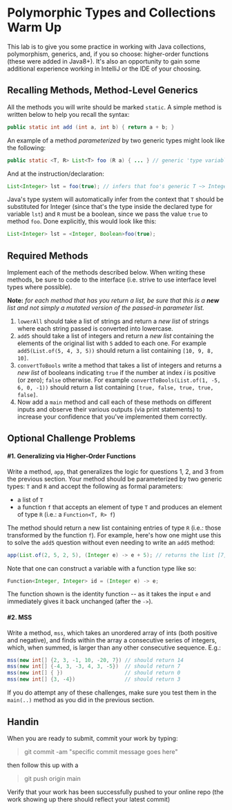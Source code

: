 # Polymorphic Types and Collections Warm Up

This lab is to give you some practice in working with Java collections, polymorphism, generics, and, if you so choose: higher-order functions (these were added in Java8+). It's also an opportunity to gain some additional experience working in IntelliJ or the IDE of your choosing.

## Recalling Methods, Method-Level Generics

All the methods you will write should be marked `static`. A simple method is written below to help you recall the syntax:
```java
public static int add (int a, int b) { return a + b; }
```
An example of a method *parameterized* by two generic types might look like the following:
```java
public static <T, R> List<T> foo (R a) { ... } // generic 'type variables' here are T and R
```
And at the instruction/declaration:
```java
List<Integer> lst = foo(true); // infers that foo's generic T ~> Integer, R ~> Boolean (~> is 'substitued for')
 ```
Java's type system will automatically infer from the context that `T` should be substituted for Integer (since that's the type inside the declared type for variable `lst`) and `R` must be a boolean, since we pass the value `true` to method `foo`. Done explicitly, this would look like this:
```java
List<Integer> lst = <Integer, Boolean>foo(true);
 ```
 
 ## Required Methods

Implement each of the methods described below. When writing these methods, be sure to code to the interface (i.e. strive to use interface level types where possible).

**Note:** *for each method that has you return a list, be sure that this is a **new** list and not simply a mutated version of the passed-in parameter list.*

1. `lowerAll` should take a list of strings and return a *new list* of strings where each string passed is converted into lowercase. 
2. `add5` should take a list of integers and return a *new list* containing the elements of the original list with `5` added to each one. For example `add5(List.of(5, 4, 3, 5))` should return a list containing `[10, 9, 8, 10]`.
3. `convertToBools` write a method that takes a list of integers and returns a *new list* of booleans indicating `true` if the number at index *i* is positive (or zero); `false` otherwise. For example `convertToBools(List.of(1, -5, 6, 0, -1))` should return a list containing `[true, false, true, true, false]`.
4. Now add a `main` method and call each of these methods on different inputs and observe their various outputs (via print statements) to increase your confidence that you've implemented them correctly.

## Optional Challenge Problems

#### #1. Generalizing via Higher-Order Functions

Write a method, `app`, that generalizes the logic for questions 1, 2, and 3 from the previous section. Your method should 
be parameterized by two generic types: `T` and `R` and accept the following as formal parameters:
  * a list of `T` 
  * a function `f` that accepts an element of type `T` and produces an element of type `R` (i.e.: a `Function<T, R> f`)

The method should return a new list containing entries of type `R` (i.e.: those transformed by the function `f`). For example, here's how one might use this to solve the `add5` question without even needing to write an `add5` method:
```java
app(List.of(2, 5, 2, 5), (Integer e) -> e + 5); // returns the list [7, 10, 7, 10]
```
Note that one can construct a variable with a function type like so:
```java
Function<Integer, Integer> id = (Integer e) -> e;
```
The function shown is the identity function -- as it takes the input `e` and immediately gives it back unchanged (after the `->`).

#### #2. MSS

Write a method, `mss`, which takes an unordered array of ints (both positive and negative), and finds within the array a consecutive series of integers, which, when summed, is larger than any other consecutive sequence. E.g.:

```java
mss(new int[] {2, 3, -1, 10, -20, 7}) // should return 14
mss(new int[] {-4, 3, -3, 4, 3, -5})  // should return 7
mss(new int[] { })                    // should return 0
mss(new int[] {3, -4})                // should return 3
```
If you do attempt any of these challenges, make sure you test them in the `main(..)` method as you did in the previous section.

## Handin

When you are ready to submit, commit your work by typing:

> git commit -am "specific commit message goes here"

then follow this up with a

> git push origin main

Verify that your work has been successfully pushed to your online repo (the work showing up there should reflect your latest commit)
